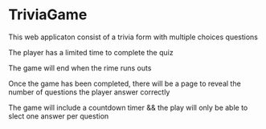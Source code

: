 # TriviaGame
This web applicaton consist of a trivia form with multiple choices questions

The player has a limited time to complete the quiz

The game will end when the rime runs outs

Once the game has been completed, there will be a page to reveal the number of questions the player answer correctly

The game will include a countdown timer && the play will only be able to slect one answer per question
